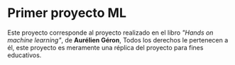 # Primer proyecto ML

Este proyecto corresponde al proyecto realizado en el libro *"Hands on machine learning"*, de **Aurélien Géron**, Todos los derechos le pertenecen a él, este proyecto es meramente una réplica del proyecto para fines educativos.